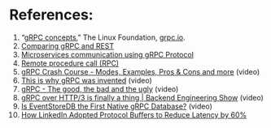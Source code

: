 
# References:

1. “[gRPC concepts](https://grpc.io/docs/guides/concepts/),” The Linux Foundation, [grpc.io](http://grpc.io).
2. [Comparing gRPC and REST](https://interviewnoodle.com/comparing-grpc-and-rest-2d3f5db0dd2)
3. [Microservices communication using gRPC Protocol](https://medium.com/javarevisited/microservices-communication-using-grpc-protocol-dc3a2f8b648d)
4. [Remote procedure call (RPC)](https://github.com/donnemartin/system-design-primer#user-datagram-protocol-udp)
5. [gRPC Crash Course - Modes, Examples, Pros & Cons and more](https://www.youtube.com/watch?v=Yw4rkaTc0f8&list=PLQnljOFTspQXNP6mQchJVP3S-3oKGEuw9&index=25) (video)
6. [This is why gRPC was invented](https://www.youtube.com/watch?v=u4LWEXDP7_M&list=PLQnljOFTspQWKPjGnVgA5oVIhNKJ5mDXg&index=36) (video)
7. [gRPC - The good, the bad and the ugly](https://www.youtube.com/watch?v=X9N2MP7D6i0&list=PLQnljOFTspQWKPjGnVgA5oVIhNKJ5mDXg&index=37) (video)
8. [gRPC over HTTP/3 is finally a thing | Backend Engineering Show](https://www.youtube.com/watch?v=pV06O5FIeuU&list=PLQnljOFTspQUybacGRk1b_p13dgI-SmcZ&index=43) (video)
9. [Is EventStoreDB the First Native gRPC Database?](https://www.youtube.com/watch?v=6dDtN1wk5Qc&list=PLQnljOFTspQWGuRmwojJ6LiV0ejm6eOcs&index=38) (video)
10. [How LinkedIn Adopted Protocol Buffers to Reduce Latency by 60%](https://newsletter.systemdesign.one/p/protocol-buffers-vs-json?utm_source=substack&publication_id=1511845&post_id=136370913&utm_medium=email&utm_content=share&utm_campaign=email-share&triggerShare=true&isFreemail=true&r=1vxw4z)